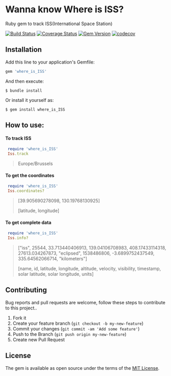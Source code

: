 # Wanna know Where is ISS?

Ruby gem to track ISS(International Space Station)

[![Build Status](https://travis-ci.org/manojnaidu619/where_is_ISS.svg?branch=master)](https://travis-ci.org/manojnaidu619/where_is_ISS)
[![Coverage Status](https://coveralls.io/repos/github/manojnaidu619/where_is_ISS/badge.svg?branch=master)](https://coveralls.io/github/manojnaidu619/where_is_ISS?branch=master)
[![Gem Version](https://badge.fury.io/rb/where_is_ISS.svg)](https://badge.fury.io/rb/where_is_ISS)
[![codecov](https://codecov.io/gh/manojnaidu619/where_is_ISS/branch/master/graph/badge.svg)](https://codecov.io/gh/manojnaidu619/where_is_ISS)

## Installation

Add this line to your application's Gemfile:

```ruby
gem 'where_is_ISS'
```

And then execute:

    $ bundle install

Or install it yourself as:

    $ gem install where_is_ISS

## How to use:

#### To track ISS

```ruby
 require 'where_is_ISS'
 Iss.track   
```
> Europe/Brussels

#### To get the coordinates

```ruby
 require 'where_is_ISS'
 Iss.coordinates?
```
> [39.905690278098, 130.19768130925]
>
> [latitude, longitude]

#### To get complete data

```ruby
 require 'where_is_ISS'
 Iss.info?
```
> ["iss", 25544, 33.713440406913, 139.04106708983, 408.17433114318, 27613.034267873, "eclipsed", 1538486806, -3.6899752437549, 335.64562066714, "kilometers"]
>
> [name, id, latitude, longitude, altitude, velocity, visibility, timestamp, solar latitude, solar longitude, units]

## Contributing

Bug reports and pull requests are welcome, follow these steps to contribute to this project..

1. Fork it
2. Create your feature branch (`git checkout -b my-new-feature`)
3. Commit your changes (`git commit -am 'Add some feature'`)
4. Push to the Branch (`git push origin my-new-feature`)
5. Create new Pull Request

## License

The gem is available as open source under the terms of the [MIT License](https://opensource.org/licenses/MIT).

